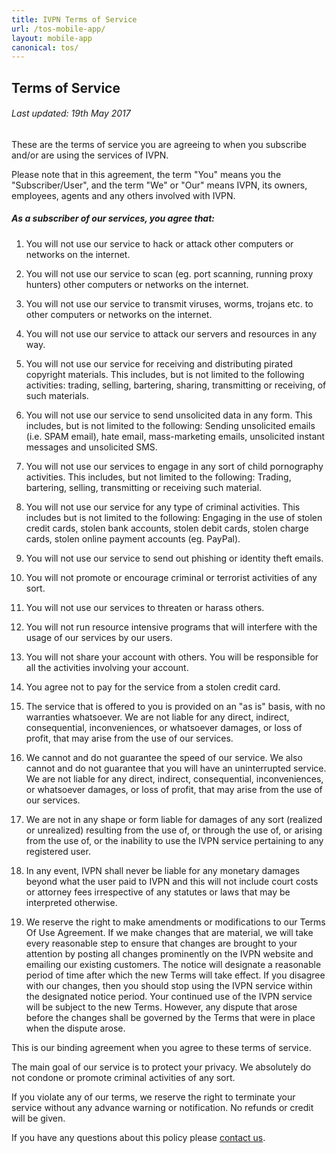 ```yaml
---
title: IVPN Terms of Service
url: /tos-mobile-app/
layout: mobile-app
canonical: tos/
---
```

## Terms of Service

###### Last updated: 19th May 2017

These are the terms of service you are agreeing to when you subscribe and/or are using the services of IVPN.

Please note that in this agreement, the term "You" means you the "Subscriber/User", and the term "We" or "Our" means IVPN, its owners, employees, agents and any others involved with IVPN.

##### As a subscriber of our services, you agree that:

1. You will not use our service to hack or attack other computers or networks on the internet.

2. You will not use our service to scan (eg. port scanning, running proxy hunters) other computers or networks on the internet.

3. You will not use our service to transmit viruses, worms, trojans etc. to other computers or networks on the internet.

4. You will not use our service to attack our servers and resources in any way.

5. You will not use our service for receiving and distributing pirated copyright materials. This includes, but is not limited to the following activities: trading, selling, bartering, sharing, transmitting or receiving, of such materials.

6. You will not use our service to send unsolicited data in any form. This includes, but is not limited to the following: Sending unsolicited emails (i.e. SPAM email), hate email, mass-marketing emails, unsolicited instant messages and unsolicited SMS.

7. You will not use our services to engage in any sort of child pornography activities. This includes, but not limited to the following: Trading, bartering, selling, transmitting or receiving such material.

8. You will not use our service for any type of criminal activities. This includes but is not limited to the following: Engaging in the use of stolen credit cards, stolen bank accounts, stolen debit cards, stolen charge cards, stolen online payment accounts (eg. PayPal).

9. You will not use our service to send out phishing or identity theft emails.

10. You will not promote or encourage criminal or terrorist activities of any sort.

11. You will not use our services to threaten or harass others.

12. You will not run resource intensive programs that will interfere with the usage of our services by our users.

13. You will not share your account with others. You will be responsible for all the activities involving your account.

14. You agree not to pay for the service from a stolen credit card.

15. The service that is offered to you is provided on an "as is" basis, with no warranties whatsoever. We are not liable for any direct, indirect, consequential, inconveniences, or whatsoever damages, or loss of profit, that may arise from the use of our services.

16. We cannot and do not guarantee the speed of our service. We also cannot and do not guarantee that you will have an uninterrupted service. We are not liable for any direct, indirect, consequential, inconveniences, or whatsoever damages, or loss of profit, that may arise from the use of our services.

17. We are not in any shape or form liable for damages of any sort (realized or unrealized) resulting from the use of, or through the use of, or arising from the use of, or the inability to use the IVPN service pertaining to any registered user.

18. In any event, IVPN shall never be liable for any monetary damages beyond what the user paid to IVPN and this will not include court costs or attorney fees irrespective of any statutes or laws that may be interpreted otherwise.

19. We reserve the right to make amendments or modifications to our Terms Of Use Agreement. If we make changes that are material, we will take every reasonable step to ensure that changes are brought to your attention by posting all changes prominently on the IVPN website and emailing our existing customers. The notice will designate a reasonable period of time after which the new Terms will take effect. If you disagree with our changes, then you should stop using the IVPN service within the designated notice period. Your continued use of the IVPN service will be subject to the new Terms. However, any dispute that arose before the changes shall be governed by the Terms that were in place when the dispute arose.

This is our binding agreement when you agree to these terms of service.

The main goal of our service is to protect your privacy. We absolutely do not condone or promote criminal activities of any sort.

If you violate any of our terms, we reserve the right to terminate your service without any advance warning or notification. No refunds or credit will be given.

If you have any questions about this policy please [contact us](/contactus/).
